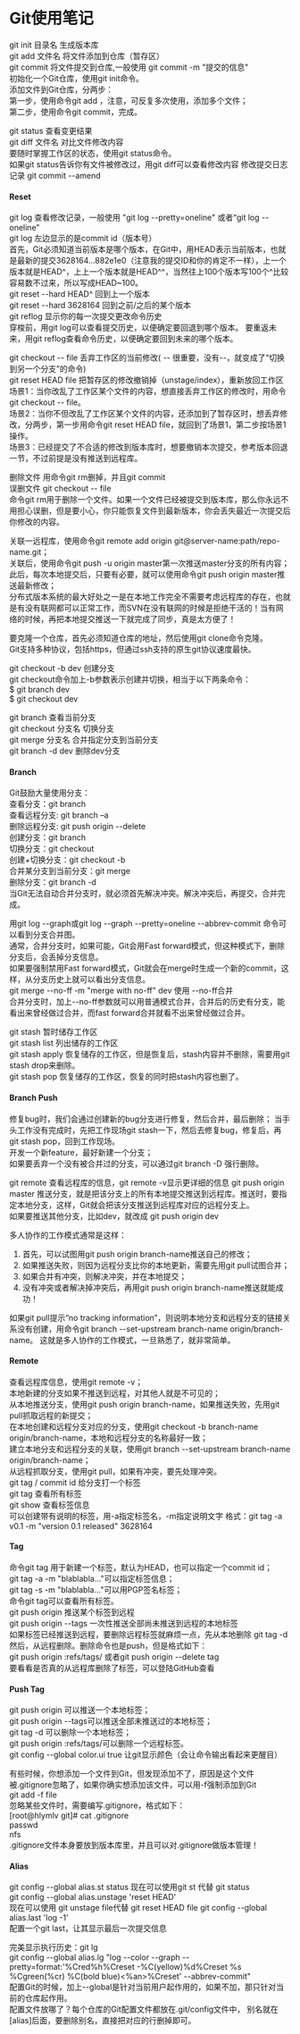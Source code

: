 # Git使用笔记
git init 目录名    生成版本库  
git add  文件名    将文件添加到仓库（暂存区）  
git commit   将文件提交到仓库,一般使用 git commit -m "提交的信息"  
初始化一个Git仓库，使用git init命令。  
添加文件到Git仓库，分两步：  
第一步，使用命令git add <file>，注意，可反复多次使用，添加多个文件；  
第二步，使用命令git commit，完成。  

git status  查看变更结果  
git diff 文件名  对比文件修改内容  
要随时掌握工作区的状态，使用git status命令。  
如果git status告诉你有文件被修改过，用git diff可以查看修改内容
修改提交日志记录  git commit --amend   

#### Reset
git log 查看修改记录，一般使用 "git log --pretty=oneline" 或者“git  log --oneline”  
git log 左边显示的是commit id（版本号）  
首先，Git必须知道当前版本是哪个版本，在Git中，用HEAD表示当前版本，也就是最新的提交3628164...882e1e0（注意我的提交ID和你的肯定不一样），上一个版本就是HEAD^，上上一个版本就是HEAD^^，当然往上100个版本写100个^比较容易数不过来，所以写成HEAD~100。  
git reset --hard HEAD^  回到上一个版本  
git reset --hard 3628164 回到之前/之后的某个版本  
git reflog  显示你的每一次提交更改命令历史  
穿梭前，用git log可以查看提交历史，以便确定要回退到哪个版本。
要重返未来，用git reflog查看命令历史，以便确定要回到未来的哪个版本。  

git checkout  -- file  丢弃工作区的当前修改(  -- 很重要，没有--，就变成了“切换到另一个分支”的命令)  
git reset HEAD file  把暂存区的修改撤销掉（unstage/index），重新放回工作区  
场景1：当你改乱了工作区某个文件的内容，想直接丢弃工作区的修改时，用命令git checkout -- file。  
场景2：当你不但改乱了工作区某个文件的内容，还添加到了暂存区时，想丢弃修改，分两步，第一步用命令git reset HEAD file，就回到了场景1，第二步按场景1操作。  
场景3：已经提交了不合适的修改到版本库时，想要撤销本次提交，参考版本回退一节，不过前提是没有推送到远程库。  

删除文件   用命令git rm删掉，并且git commit   
误删文件   git checkout  -- file  
命令git rm用于删除一个文件。如果一个文件已经被提交到版本库，那么你永远不用担心误删，但是要小心，你只能恢复文件到最新版本，你会丢失最近一次提交后你修改的内容。  

关联一远程库，使用命令git remote add origin git@server-name:path/repo-name.git；  
关联后，使用命令git push -u origin master第一次推送master分支的所有内容；  
此后，每次本地提交后，只要有必要，就可以使用命令git push origin master推送最新修改；  
分布式版本系统的最大好处之一是在本地工作完全不需要考虑远程库的存在，也就是有没有联网都可以正常工作，而SVN在没有联网的时候是拒绝干活的！当有网络的时候，再把本地提交推送一下就完成了同步，真是太方便了！  

要克隆一个仓库，首先必须知道仓库的地址，然后使用git clone命令克隆。  
Git支持多种协议，包括https，但通过ssh支持的原生git协议速度最快。  

git checkout -b dev   创建分支  
git checkout命令加上-b参数表示创建并切换，相当于以下两条命令：  
$ git branch dev  
$ git checkout dev  

git branch    查看当前分支  
git checkout  分支名    切换分支  
git merge  分支名   合并指定分支到当前分支  
git branch -d dev   删除dev分支  

#### Branch
Git鼓励大量使用分支：  
查看分支：git branch  
查看远程分支: git branch –a  
删除远程分支: git push origin --delete <branchName>  
创建分支：git branch <name>  
切换分支：git checkout <name>  
创建+切换分支：git checkout -b <name>  
合并某分支到当前分支：git merge <name>  
删除分支：git branch -d <name>  
当Git无法自动合并分支时，就必须首先解决冲突。解决冲突后，再提交，合并完成。  
  
  
用git log --graph或git log --graph --pretty=oneline  --abbrev-commit 命令可以看到分支合并图。  
通常，合并分支时，如果可能，Git会用Fast forward模式，但这种模式下，删除分支后，会丢掉分支信息。  
如果要强制禁用Fast forward模式，Git就会在merge时生成一个新的commit，这样，从分支历史上就可以看出分支信息。  
git merge --no-ff -m "merge with no-ff" dev  使用 --no-ff合并  
合并分支时，加上--no-ff参数就可以用普通模式合并，合并后的历史有分支，能看出来曾经做过合并，而fast forward合并就看不出来曾经做过合并。    

git stash  暂时储存工作区  
git stash list 列出储存的工作区  
git stash apply  恢复储存的工作区，但是恢复后，stash内容并不删除，需要用git stash drop来删除。  
git stash pop  恢复储存的工作区，恢复的同时把stash内容也删了。  

#### Branch Push
修复bug时，我们会通过创建新的bug分支进行修复，然后合并，最后删除；
当手头工作没有完成时，先把工作现场git stash一下，然后去修复bug，修复后，再git stash pop，回到工作现场。  
开发一个新feature，最好新建一个分支；  
如果要丢弃一个没有被合并过的分支，可以通过git branch -D <name> 强行删除。  

git remote  查看远程库的信息，git remote -v显示更详细的信息
git push origin master  推送分支，就是把该分支上的所有本地提交推送到远程库。推送时，要指定本地分支，这样，Git就会把该分支推送到远程库对应的远程分支上。  
如果要推送其他分支，比如dev，就改成 git push origin dev   

多人协作的工作模式通常是这样：  
1.	首先，可以试图用git push origin branch-name推送自己的修改；  
2.	如果推送失败，则因为远程分支比你的本地更新，需要先用git pull试图合并；  
3.	如果合并有冲突，则解决冲突，并在本地提交；  
4.	没有冲突或者解决掉冲突后，再用git push origin branch-name推送就能成功！  
 
 
如果git pull提示“no tracking information”，则说明本地分支和远程分支的链接关系没有创建，用命令git branch --set-upstream branch-name origin/branch-name。
这就是多人协作的工作模式，一旦熟悉了，就非常简单。

#### Remote
查看远程库信息，使用git remote -v；  
本地新建的分支如果不推送到远程，对其他人就是不可见的；  
从本地推送分支，使用git push origin branch-name，如果推送失败，先用git pull抓取远程的新提交；  
在本地创建和远程分支对应的分支，使用git checkout -b branch-name origin/branch-name，本地和远程分支的名称最好一致；  
建立本地分支和远程分支的关联，使用git branch --set-upstream branch-name origin/branch-name；  
从远程抓取分支，使用git pull，如果有冲突，要先处理冲突。  
git tag <name>/ commit id  给分支打一个标签  
git tag    查看所有标签  
git show <tagname>   查看标签信息  
可以创建带有说明的标签，用-a指定标签名，-m指定说明文字
格式：git tag -a v0.1 -m "version 0.1 released" 3628164  

#### Tag
命令git tag <name>用于新建一个标签，默认为HEAD，也可以指定一个commit id；  
git tag -a <tagname> -m "blablabla..."可以指定标签信息；  
git tag -s <tagname> -m "blablabla..."可以用PGP签名标签；  
命令git tag可以查看所有标签。  
git push origin <tagname>  推送某个标签到远程  
git push origin --tags   一次性推送全部尚未推送到远程的本地标签  
如果标签已经推送到远程，要删除远程标签就麻烦一点，先从本地删除
git tag -d <tagname>  
然后，从远程删除。删除命令也是push，但是格式如下：  
git push origin :refs/tags/<tagname> 或者git push origin --delete tag <tagname>  
要看看是否真的从远程库删除了标签，可以登陆GitHub查看  

#### Push Tag
git push origin <tagname>可以推送一个本地标签；  
git push origin --tags可以推送全部未推送过的本地标签；  
git tag -d <tagname>可以删除一个本地标签；  
git push origin :refs/tags/<tagname>可以删除一个远程标签。  
git config --global color.ui true  让git显示颜色（会让命令输出看起来更醒目）  

有些时候，你想添加一个文件到Git，但发现添加不了，原因是这个文件被.gitignore忽略了，如果你确实想添加该文件，可以用-f强制添加到Git   
git add -f  file  
忽略某些文件时，需要编写.gitignore，格式如下：  
[root@hlymlv git]# cat .gitignore  
passwd  
nfs  
.gitignore文件本身要放到版本库里，并且可以对.gitignore做版本管理！  


#### Alias  
git config --global alias.st status  现在可以使用git st 代替 git status  
git config --global alias.unstage  'reset HEAD'  
现在可以使用 git unstage  file代替 git reset HEAD file
git config --global alias.last 'log -1'  
配置一个git last，让其显示最后一次提交信息  
  
完美显示执行历史：git  lg  
git config --global alias.lg "log --color --graph --pretty=format:'%Cred%h%Creset -%C(yellow)%d%Creset %s %Cgreen(%cr) %C(bold blue)<%an>%Creset' --abbrev-commit"  
配置Git的时候，加上--global是针对当前用户起作用的，如果不加，那只针对当前的仓库起作用。  
配置文件放哪了？每个仓库的Git配置文件都放在.git/config文件中， 别名就在[alias]后面，要删除别名，直接把对应的行删掉即可。
